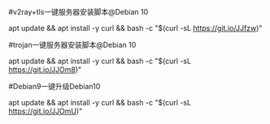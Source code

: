 #v2ray+tls一键服务器安装脚本@Debian 10

apt update && apt install -y curl && bash -c "$(curl -sL   https://git.io/JJfzw)"


#trojan一键服务器安装脚本@Debian 10

apt update && apt install -y curl && bash -c "$(curl -sL   https://git.io/JJOm8)"


#Debian9一键升级Debian10

apt update && apt install -y curl && bash -c "$(curl -sL   https://git.io/JJOmU)"








